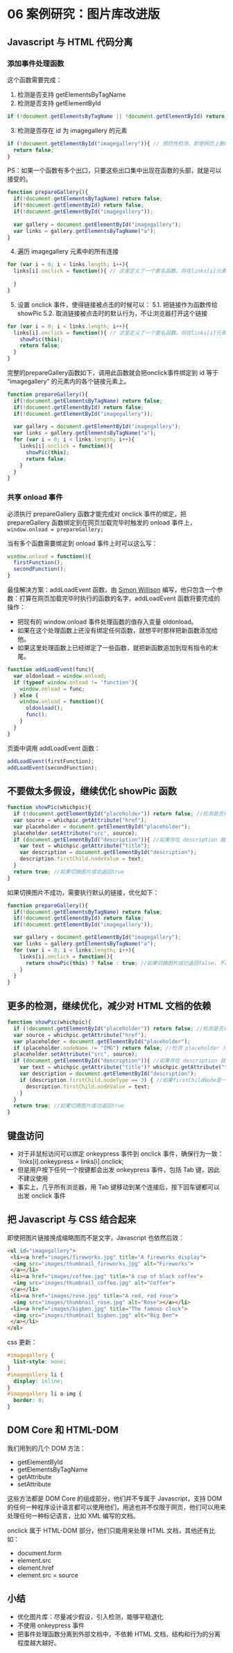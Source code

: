 # 06 案例研究：图片库改进版

## Javascript 与 HTML 代码分离

### 添加事件处理函数

这个函数需要完成：
1. 检测是否支持 getElementsByTagName
2. 检测是否支持 getElementById

```js
if (!document.getElementsByTagName || !document.getElementById) return false;
```

3. 检测是否存在 id 为 imagegallery 的元素

```js
if (!document.getElementById("imagegallery")){ // 预防性检测，即使网页上删除了图片库，也不导致js出错
  return false;
}
```

PS：如果一个函数有多个出口，只要这些出口集中出现在函数的头部，就是可以接受的。

```js
function prepareGallery(){
  if(!document.getElementsByTagName) return false;
  if(!document.getElementById) return false;
  if(!document.getElementById("imagegallery"));
  
  var gallery = document.getElementById("imagegallery");
  var links = gallery.getElementsByTagName("a");
}
```

4. 遍历 imagegallery 元素中的所有连接

```js
for (var i = 0; i < links.length; i++){
  links[i].onclick = function(){ // 这里定义了一个匿名函数，将在links[i]元素所对应的链接被点击时执行；
    
  }
}
```

5. 设置 onclick 事件，使得链接被点击的时候可以：
  5.1. 把链接作为函数传给 showPic
  5.2. 取消链接被点击时的默认行为，不让浏览器打开这个链接

```js
for (var i = 0; i < links.length; i++){
  links[i].onclick = function(){ // 这里定义了一个匿名函数，将在links[i]元素所对应的链接被点击时执行；
    showPic(this);
    return false;
  }
}
```

完整的prepareGallery函数如下，调用此函数就会把onclick事件绑定到 id 等于 “imagegallery” 的元素内的各个链接元素上。

```js
function prepareGallery(){
  if(!document.getElementsByTagName) return false;
  if(!document.getElementById) return false;
  if(!document.getElementById("imagegallery"));
  
  var gallery = document.getElementById("imagegallery");
  var links = gallery.getElementsByTagName("a");
  for (var i = 0; i < links.length; i++){
    links[i].onclick = function(){ 
      showPic(this);
      return false;
    }
  }
}
```

### 共享 onload 事件

必须执行 prepareGallery 函数才能完成对 onclick 事件的绑定，把 prepareGallery 函数绑定到在网页加载完毕时触发的 onload 事件上，`window.onload = prepareGallery;`

当有多个函数需要绑定到 onload 事件上时可以这么写：

```js
window.onload = function(){
  firstFunction();
  secondFunction();
}
```

最佳解决方案：addLoadEvent 函数，由 [Simon Willison](http://blog.simonwillison.net) 编写，他只包含一个参数：打算在网页加载完毕时执行的函数的名字，addLoadEvent 函数将要完成的操作：
- 把现有的 window.onload 事件处理函数的值存入变量 oldonload。
- 如果在这个处理函数上还没有绑定任何函数，就想平时那样把新函数添加给他。
- 如果这里处理函数上已经绑定了一些函数，就把新函数追加到现有指令的末尾。

```js
function addLoadEvent(func){
  var oldonload = window.onload;
  if (typeof window.onload != 'function'){
    window.onload = func;
  } else {
    window.onload = function(){
      oldonload();
      func();
    }
  }
}
```

页面中调用 addLoadEvent 函数：

```js
addLoadEvent(firstFunction);
addLoadEvent(secondFunction);
```

## 不要做太多假设，继续优化 showPic 函数

```js
function showPic(whichpic){
  if (!document.getElementById("placeholder")) return false; //检测是否存在 placeholder
  var source = whichpic.getAttribute("href");
  var placeholder = document.getElementById("placeholder");
  placeholder.setAttribute("src", source);
  if (document.getElementById("description")){ //如果存在 description 就更新图片说明文字
    var text = whichpic.getAttribute("title");
    var description = document.getElementById("description");
    description.firstChild.nodeValue = text;
  }
  return true; //如果切换图片成功返回true
}
```

如果切换图片不成功，需要执行默认的链接，优化如下：

```js
function prepareGallery(){
  if(!document.getElementsByTagName) return false;
  if(!document.getElementById) return false;
  if(!document.getElementById("imagegallery"));

  var gallery = document.getElementById("imagegallery");
  var links = gallery.getElementsByTagName("a");
  for (var i = 0; i < links.length; i++){
    links[i].onclick = function(){
      return showPic(this) ? false : true; //如果切换图片成功返回false，不再执行默认的链接。否则执行默认的链接。
    }
  }
}
```

## 更多的检测，继续优化，减少对 HTML 文档的依赖

```js
function showPic(whichpic){
  if (!document.getElementById("placeholder")) return false; //检测是否存在 placeholder
  var source = whichpic.getAttribute("href");
  var placeholder = document.getElementById("placeholder");
  if (placeholder.nodeName != "IMG") return false; //检测 placeholder 元素是否是一张图片，nodeName 总是返回大写值
  placeholder.setAttribute("src", source);
  if (document.getElementById("description")){ //如果存在 description 就更新图片说明文字
    var text = whichpic.getAttribute("title")? whichpic.getAttribute("title") : ""; //三元操作符，如果不存在 title 属性返回空值 variable = condition ? if true : if false
    var description = document.getElementById("description");
    if (description.firstChild.nodeType == 3) { //如果firstChildNode是一个文本节点（即==3）
      description.firstChild.nodeValue = text;
    }
  }
  return true; //如果切换图片成功返回true
}
```

## 键盘访问
- 对于非鼠标访问可以绑定 onkeypress 事件到 onclick 事件，确保行为一致： `links[i].onkeypress = links[i].onclick;
- 但是用户按下任何一个按键都会出发 onkeypress 事件，包括 Tab 键，因此不建议使用
- 事实上，几乎所有浏览器，用 Tab 键移动到某个连接后，按下回车键都可以出发 onclick 事件

## 把 Javascript 与 CSS 结合起来
即使把图片链接换成缩略图而不是文字，Javascript 也依然后效：

```html
<ul id="imagegallery">
 <li><a href="images/fireworks.jpg" title="A fireworks display">
  <img src="images/thumbnail_fireworks.jpg" alt="Fireworks">
 </a></li>
 <li><a href="images/coffee.jpg" title="A cup of black coffee">
  <img src="images/thumbnail_coffee.jpg" alt="Coffee">
 </a></li>
 <li><a href="images/rose.jpg" title="A red, red rose">
  <img src="images/thumbnail_rose.jpg" alt="Rose"></a></li>
 <li><a href="images/bigben.jpg" title="The famous clock">
  <img src="images/thumbnail_bigben.jpg" alt="Big Ben">
 </a></li>
</ul>
```

css 更新：

```css
#imagegallery {
  list-style: none;
}
#imagegallery li {
  display: inline;
}
#imagegallery li a img {
  border: 0;
}
```

## DOM Core 和 HTML-DOM

我们用到的几个 DOM 方法：
- getElementById
- getElementsByTagName
- getAttribute
- setAttribute

这些方法都是 DOM Core 的组成部分，他们并不专属于 Javascript，支持 DOM 的任何一种程序设计语言都可以使用他们，用途也并不仅限于网页，他们可以用来处理任何一种标记语言，比如 XML 编写的文档。

onclick 属于 HTML-DOM 部分，他们只能用来处理 HTML 文档，其他还有比如：
- document.form
- element.src
- element.href
- element.src = source

## 小结
- 优化图片库：尽量减少假设，引入检测，能够平稳退化
- 不使用 onkeypress 事件
- 把事件处理函数分离到外部文档中，不依赖 HTML 文档，结构和行为的分离程度越大越好。